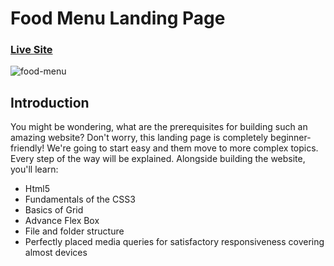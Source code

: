 # Food Menu Landing Page
### [Live Site](https://menu-landing-page.vercel.app/)

![food-menu](https://res.cloudinary.com/dc1uxxvox/image/upload/v1685298386/project%20pictures/food-site/screencapture-127-0-0-1-5500-html-index-html-2023-05-28-23_23_25_nrg6fu.png)

## Introduction

You might be wondering, what are the prerequisites for building such an amazing website? Don't worry, this landing page is completely beginner-friendly! We're going to start easy and them move to more complex topics. Every step of the way will be explained. Alongside building the website, you'll learn:

- Html5
- Fundamentals of the CSS3
- Basics of Grid
- Advance Flex Box
- File and folder structure
- Perfectly placed media queries for satisfactory responsiveness covering almost devices

